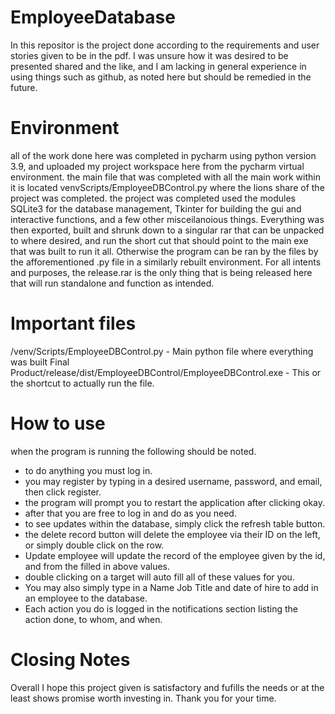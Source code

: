 # EmployeeDatabase

In this repositor is the project done according to the requirements and user stories given to be in the pdf.
I was unsure how it was desired to be presented shared and the like, and I am lacking in general experience in using things such
as github, as noted here but should be remedied in the future.

# Environment
all of the work done here was completed in pycharm using python version 3.9, and uploaded my project workspace here from the pycharm virtual environment.
the main file that was completed with all the main work within it is located venvScripts/EmployeeDBControl.py where the lions share of the project was completed.
the project was completed used the modules SQLite3 for the database management, Tkinter for building the gui and interactive functions, and a few other misceilanoious
things. Everything was then exported, built and shrunk down to a singular rar that can be unpacked to where desired, and run the short cut that should point to the
main exe that was built to run it all. Otherwise the program can be ran by the files by the afforementioned .py file in a similarly rebuilt environment. 
For all intents and purposes, the release.rar is the only thing that is being released here that will run standalone and function as intended.

# Important files
/venv/Scripts/EmployeeDBControl.py - Main python file where everything was built
Final Product/release/dist/EmployeeDBControl/EmployeeDBControl.exe -  This or the shortcut to actually run the file.

# How to use
when the program is running the following should be noted.
- to do anything you must log in.
- you may register by typing in a desired username, password, and email, then click register.
- the program will prompt you to restart the application after clicking okay.
- after that you are free to log in and do as you need.
- to see updates within the database, simply click the refresh table button.
- the delete record button will delete the employee via their ID on the left, or simply double click on the row.
- Update employee will update the record of the employee given by the id, and from the filled in above values.
- double clicking on a target will auto fill all of these values for you.
- You may also simply type in a Name Job Title and date of hire to add in an employee to the database.
- Each action you do is logged in the notifications section listing the action done, to whom, and when.

# Closing Notes
Overall I hope this project given is satisfactory and fufills the needs or at the least shows promise worth investing in. Thank you for your time.
